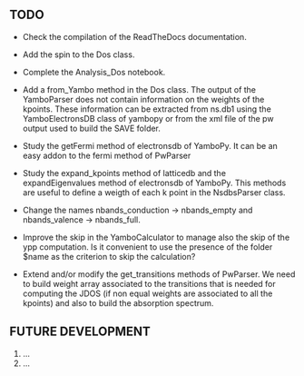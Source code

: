 
TODO
----

- Check the compilation of the ReadTheDocs documentation.

- Add the spin to the Dos class.

- Complete the Analysis_Dos notebook.

- Add a from_Yambo method in the Dos class. The output of the YamboParser does not contain
  information on the weights of the kpoints. These information can be extracted from ns.db1
  using the YamboElectronsDB class of yambopy or from the xml file of the pw output used to
  build the SAVE folder.

- Study the getFermi method of electronsdb of YamboPy. It can be an easy addon to the fermi method of PwParser

- Study the expand_kpoints method of latticedb and the expandEigenvalues method of electronsdb of YamboPy. This
  methods are useful to define a weigth of each k point in the NsdbsParser class.

- Change the names nbands_conduction -> nbands_empty and nbands_valence -> nbands_full.

- Improve the skip in the YamboCalculator to manage also the skip of the ypp computation. Is it convenient to use the
  presence of the folder $name as the criterion to skip the calculation?

- Extend and/or modify the get_transitions methods of PwParser. We need to build weight array associated to the transitions
  that is needed for computing the JDOS (if non equal weights are associated to all the kpoints) and also to build the
  absorption spectrum.

FUTURE DEVELOPMENT
------------------

  1. ...
  2. ...
